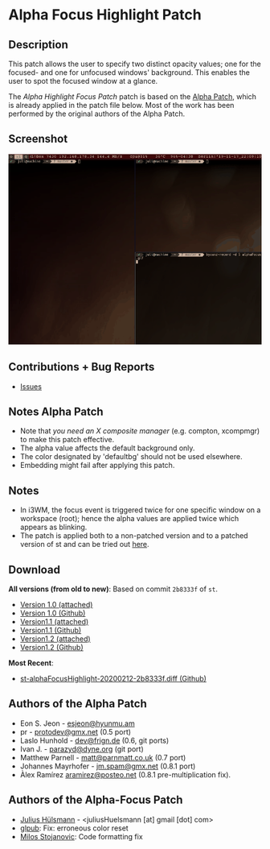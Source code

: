 Alpha Focus Highlight Patch
===========================

Description
-----------
This patch allows the user to specify two distinct opacity values; one for the
focused- and one for unfocused windows' background.  This enables the user to
spot the focused window at a glance.

The *Alpha Highlight Focus Patch* patch is based on the
[Alpha Patch](https://st.suckless.org/patches/alpha/),
which is already applied in the patch file below. Most of the work has been performed by the
original authors of the Alpha Patch.

Screenshot
----------
![Screenshot](alphaFocus.gif)

Contributions + Bug Reports
---------------------------
* [Issues](https://github.com/juliusHuelsmann/st/issues?q=is%3Aopen+is%3Aissue+label%3AalphaFocusHighlight)


Notes Alpha Patch
-----------------
* Note that *you need an X composite manager* (e.g. compton, xcompmgr) to make
  this patch effective.
* The alpha value affects the default background only.
* The color designated by 'defaultbg' should not be used elsewhere.
* Embedding might fail after applying this patch.


Notes
-----
* In i3WM, the focus event is triggered twice for one specific window on a workspace (root);
  hence the alpha values are applied twice which appears as blinking.
* The patch is applied both to a non-patched version and to a patched version of st
  and can be tried out [here](https://github.com/juliusHuelsmann/st).


Download
-----------------------------------
**All versions (from old to new)**:
Based on commit `2b8333f` of `st`.
* [Version 1.0 (attached)](st-alphafocushighlight-20191107-2b8333f.diff)
* [Version 1.0 (Github)](https://github.com/juliusHuelsmann/st/releases/download/patchesV1/st-alphaFocusHighlight-20191107-2b8333f.diff)
* [Version1.1 (attached)](st-alphaFocusHighlight-20191218-2b8333f.diff)
* [Version1.1 (Github)](https://github.com/juliusHuelsmann/st/releases/download/patchesV1/st-alphaFocusHighlight-20191218-2b8333f.diff)
* [Version1.2 (attached)](st-alphaFocusHighlight-20200212-2b8333f.diff)
* [Version1.2 (Github)](https://github.com/juliusHuelsmann/st/releases/download/patchesV1/st-alphaFocusHighlight-20200212-2b8333f.diff)

**Most Recent**:
* [st-alphaFocusHighlight-20200212-2b8333f.diff (Github)](https://github.com/juliusHuelsmann/st/releases/download/patchesV1/st-alphaFocusHighlight-20200212-2b8333f.diff)


Authors of the Alpha Patch
--------------------------
* Eon S. Jeon - <esjeon@hyunmu.am>
* pr - <protodev@gmx.net> (0.5 port)
* Laslo Hunhold - <dev@frign.de> (0.6, git ports)
* Ivan J. - <parazyd@dyne.org> (git port)
* Matthew Parnell - <matt@parnmatt.co.uk> (0.7 port)
* Johannes Mayrhofer - <jm.spam@gmx.net> (0.8.1 port)
* Àlex Ramírez <aramirez@posteo.net> (0.8.1 pre-multiplication fix).


Authors of the Alpha-Focus Patch
--------------------------------
* [Julius Hülsmann](https://github.com/juliusHuelsmann) - <juliusHuelsmann [at] gmail [dot] com>
* [glpub](https://github.com/glpub): Fix: erroneous color reset
* [Milos Stojanovic](https://github.com/M4444): Code formatting fix
